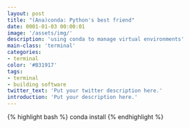 ```yaml
---
layout: post
title: "(Ana)conda: Python's best friend"
date: 0001-01-03 00:00:01
image: '/assets/img/'
description: 'using conda to manage virtual environments'
main-class: 'terminal'
categories: 
- terminal
color: '#B31917'
tags:
- terminal
- building software
twitter_text: 'Put your twitter description here.'
introduction: 'Put your description here.'
---
```



{% highlight bash %}
conda install
{% endhighlight %}
